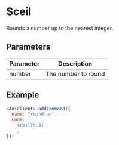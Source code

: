 # $ceil

Rounds a number up to the nearest integer.

## Parameters

| Parameter | Description             |
| --------- | ----------------------- |
| number    | The number to round     |

## Example

```js
<AoiClient>.addCommand({
  name: "round-up",
  code: `
    $ceil[5.3]
   `,
});
```